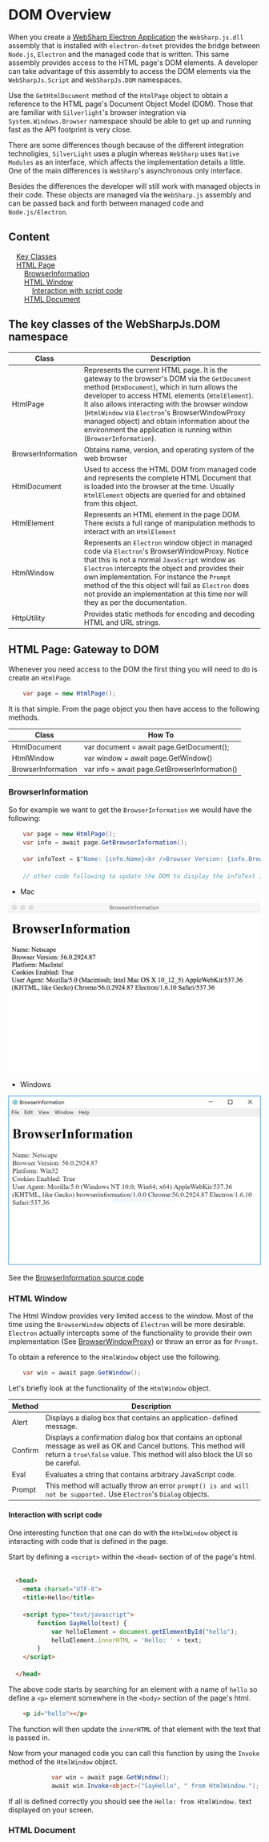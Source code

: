 # DOM Overview

When you create a [WebSharp Electron Application](https://github.com/xamarin/WebSharp/blob/master/docs/getting-started/getting-started-websharp-electron-application.md) the `WebSharp.js.dll` assembly that is installed with `electron-dotnet` provides the bridge between `Node.js`, `Electron` and the managed code that is written.  This same assembly provides access to the HTML page's DOM elements.  A developer can take advantage of this assembly to access the DOM elements via the `WebSharpJs.Script` and `WebSharpJs.DOM` namespaces.  

Use the `GetHtmlDocument` method of the `HtmlPage` object to obtain a reference to the HTML page's Document Object Model (DOM).  Those that are familiar with `Silverlight`'s browser integration via `System.Windows.Browser` namespace should be able to get up and running fast as the API footprint is very close.

There are some differences though because of the different integration technoligies, `SilverLight` uses a plugin whereas `WebSharp` uses `Native Modules` as an interface, which affects the implementation details a little.  One of the main differences is `WebSharp`'s asynchronous only interface.

Besides the differences the developer will still work with managed objects in their code.  These objects are managed via the `WebSharp.js` assembly and can be passed back and forth between managed code and `Node.js/Electron`.

## Content

&nbsp;&nbsp;&nbsp;&nbsp;[Key Classes](#the-key-classes-of-the-websharpjsdom-namespace)  
&nbsp;&nbsp;&nbsp;&nbsp;[HTML Page](#html-page-gateway-to-dom)  
&nbsp;&nbsp;&nbsp;&nbsp;&nbsp;&nbsp;&nbsp;&nbsp;[BrowserInformation](#browserinformation)  
&nbsp;&nbsp;&nbsp;&nbsp;&nbsp;&nbsp;&nbsp;&nbsp;[HTML Window](#html-window)  
&nbsp;&nbsp;&nbsp;&nbsp;&nbsp;&nbsp;&nbsp;&nbsp;&nbsp;&nbsp;&nbsp;&nbsp;[Interaction with script code](#interaction-with-script-code)  
&nbsp;&nbsp;&nbsp;&nbsp;&nbsp;&nbsp;&nbsp;&nbsp;[HTML Document](#html-document)  

## The key classes of the WebSharpJs.DOM namespace

| Class | Description |
| --- | --- |
| HtmlPage | Represents the current HTML page.  It is the gateway to the browser's DOM via the `GetDocument` method (`HtmDocument`), which in turn allows the developer to access HTML elements (`HtmlElement`).  It also allows interacting with the browser window (`HtmlWindow` via `Electron`'s BrowserWindowProxy managed object) and obtain information about the environment the application is running within (`BrowserInformation`). | 
| BrowserInformation | Obtains name, version, and operating system of the web browser |
| HtmlDocument | Used to access the HTML DOM from managed code and represents the complete HTML Document that is loaded into the browser at the time.  Usually `HtmlElement` objects are queried for and obtained from this object. | 
| HtmlElement | Represents an HTML element in the page DOM.  There exists a full range of manipulation methods to interact with an `HtmlElement`  | 
| HtmlWindow | Represents an `Electron` window object in managed code via `Electron`'s BrowserWindowProxy.  Notice that this is not a normal `JavaScript` window as `Electron` intercepts the object and provides their own implementation.  For instance the `Prompt` method of the this object will fail as `Electron` does not provide an implementation at this time nor will they as per the documentation.   |
| HttpUtility | Provides static methods for encoding and decoding HTML and URL strings. |

## HTML Page: Gateway to DOM

Whenever you need access to the DOM the first thing you will need to do is create an `HtmlPage`.

```cs
    var page = new HtmlPage();
```

It is that simple.  From the page object you then have access to the following methods.

| Class | How To |
| --- | --- |
| HtmlDocument | var document = await page.GetDocument(); |
| HtmlWindow | var window = await page.GetWindow() |
| BrowserInformation | var info = await page.GetBrowserInformation() |

### BrowserInformation

So for example we want to get the `BrowserInformation` we would have the following:

```cs
    var page = new HtmlPage();
    var info = await page.GetBrowserInformation();
   
    var infoText = $"Name: {info.Name}<br />Browser Version: {info.BrowserVersion}<br />Platform: {info.Platform}<br />Cookies Enabled: {info.CookiesEnabled}<br />User Agent: {info.UserAgent}";

    // other code following to update the DOM to display the infoText in the page.
```

* Mac

![browser info mac](./browserinfo/images/browserinformation.png)

* Windows

![browser info windows](./browserinfo/images/browserinformation-win.png)

See the [BrowserInformation source code](./browserinfo)


### HTML Window

The Html Window provides very limited access to the window.  Most of the time using the `BrowserWindow` objects of `Electron` will be more desirable.  `Electron` actually intercepts some of the functionality to provide their own implementation (See [BrowserWindowProxy](https://github.com/electron/electron/blob/master/docs/api/browser-window-proxy.md)) or throw an error as for `Prompt`. 

To obtain a reference to the `HtmlWindow` object use the following.

```cs
    var win = await page.GetWindow();
```

Let's briefly look at the functionality of the `HtmlWindow` object.

| Method | Description |
| --- | --- |
| Alert | Displays a dialog box that contains an application-defined message. | 
| Confirm | Displays a confirmation dialog box that contains an optional message as well as OK and Cancel buttons.  This method will return a `true\false` value.  This method will also block the UI so be careful. | 
| Eval | Evaluates a string that contains arbitrary JavaScript code. | 
| Prompt | This method will actually throw an error `prompt() is and will not be supported.`  Use `Electron`'s `Dialog` objects. | 

#### Interaction with script code

One interesting function that one can do with the `HtmlWindow` object is interacting with code that is defined in the page.

Start by defining a `<script>` within the `<head>` section of of the page's html.

```html

  <head>
    <meta charset="UTF-8">
    <title>Hello</title>

    <script type="text/javascript">
        function SayHello(text) {
            var helloElement = document.getElementById("hello");
            helloElement.innerHTML = 'Hello: ' + text;
        }
    </script>

  </head>

```

The above code starts by searching for an element with a name of `hello` so define a `<p>` element somewhere in the `<body>` section of the page's html.

```html
    <p id="hello"></p>
```

The function will then update the `innerHTML` of that element with the text that is passed in.

Now from your managed code you can call this function by using the `Invoke` method of the `HtmlWindow` object.

```cs
            var win = await page.GetWindow();
            await win.Invoke<object>("SayHello", " from HtmlWindow.");
```

If all is defined correctly you should see the `Hello: from HtmlWindow.` text displayed on your screen.

### HTML Document
